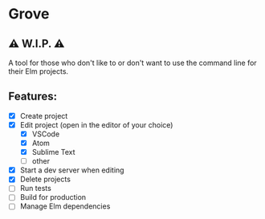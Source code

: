 # Grove

## ⚠️ W.I.P. ⚠️

A tool for those who don't like to or don't want to use the command line for their Elm projects.

## Features:
- [x] Create project
- [x] Edit project (open in the editor of your choice)
  - [x] VSCode 
  - [x] Atom
  - [x] Sublime Text
  - [ ] other
- [x] Start a dev server when editing
- [x] Delete projects
- [ ] Run tests
- [ ] Build for production
- [ ] Manage Elm dependencies